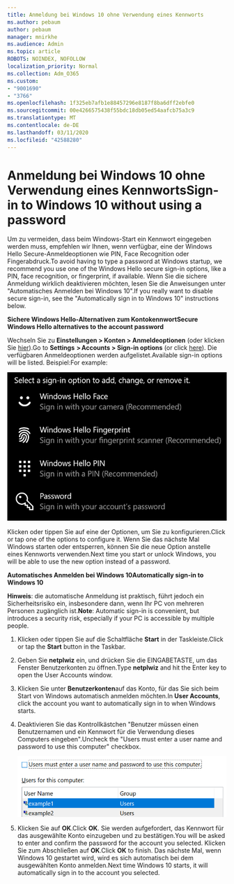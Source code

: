 ```yaml
---
title: Anmeldung bei Windows 10 ohne Verwendung eines Kennworts
ms.author: pebaum
author: pebaum
manager: mnirkhe
ms.audience: Admin
ms.topic: article
ROBOTS: NOINDEX, NOFOLLOW
localization_priority: Normal
ms.collection: Adm_O365
ms.custom:
- "9001690"
- "3766"
ms.openlocfilehash: 1f325eb7afb1e88457296e8187f8ba6dff2ebfe0
ms.sourcegitcommit: 00e4266575438f55bdc18db05ed54aafcb75a3c9
ms.translationtype: MT
ms.contentlocale: de-DE
ms.lasthandoff: 03/11/2020
ms.locfileid: "42588280"
---
```

# <a name="sign-in-to-windows-10-without-using-a-password"></a><span data-ttu-id="8108c-102">Anmeldung bei Windows 10 ohne Verwendung eines Kennworts</span><span class="sxs-lookup"><span data-stu-id="8108c-102">Sign-in to Windows 10 without using a password</span></span>

<span data-ttu-id="8108c-103">Um zu vermeiden, dass beim Windows-Start ein Kennwort eingegeben werden muss, empfehlen wir Ihnen, wenn verfügbar, eine der Windows Hello Secure-Anmeldeoptionen wie PIN, Face Recognition oder Fingerabdruck.</span><span class="sxs-lookup"><span data-stu-id="8108c-103">To avoid having to type a password at Windows startup, we recommend you use one of the Windows Hello secure sign-in options, like a PIN, face recognition, or fingerprint, if available.</span></span> <span data-ttu-id="8108c-104">Wenn Sie die sichere Anmeldung wirklich deaktivieren möchten, lesen Sie die Anweisungen unter "Automatisches Anmelden bei Windows 10".</span><span class="sxs-lookup"><span data-stu-id="8108c-104">If you really want to disable secure sign-in, see the "Automatically sign in to Windows 10" instructions below.</span></span>

<span data-ttu-id="8108c-105">**Sichere Windows Hello-Alternativen zum Kontokennwort**</span><span class="sxs-lookup"><span data-stu-id="8108c-105">**Secure Windows Hello alternatives to the account password**</span></span>

<span data-ttu-id="8108c-106">Wechseln Sie zu **Einstellungen > Konten > Anmeldeoptionen** (oder klicken Sie [hier](ms-settings:signinoptions?activationSource=GetHelp)).</span><span class="sxs-lookup"><span data-stu-id="8108c-106">Go to **Settings  > Accounts > Sign-in options** (or click [here](ms-settings:signinoptions?activationSource=GetHelp)).</span></span> <span data-ttu-id="8108c-107">Die verfügbaren Anmeldeoptionen werden aufgelistet.</span><span class="sxs-lookup"><span data-stu-id="8108c-107">Available sign-in options will be listed.</span></span> <span data-ttu-id="8108c-108">Beispiel:</span><span class="sxs-lookup"><span data-stu-id="8108c-108">For example:</span></span>

![Anmeldeoptionen.](media/sign-in-options.png)

<span data-ttu-id="8108c-110">Klicken oder tippen Sie auf eine der Optionen, um Sie zu konfigurieren.</span><span class="sxs-lookup"><span data-stu-id="8108c-110">Click or tap one of the options to configure it.</span></span> <span data-ttu-id="8108c-111">Wenn Sie das nächste Mal Windows starten oder entsperren, können Sie die neue Option anstelle eines Kennworts verwenden.</span><span class="sxs-lookup"><span data-stu-id="8108c-111">Next time you start or unlock Windows, you will be able to use the new option instead of a password.</span></span> 

<span data-ttu-id="8108c-112">**Automatisches Anmelden bei Windows 10**</span><span class="sxs-lookup"><span data-stu-id="8108c-112">**Automatically sign-in to Windows 10**</span></span>

<span data-ttu-id="8108c-113">**Hinweis**: die automatische Anmeldung ist praktisch, führt jedoch ein Sicherheitsrisiko ein, insbesondere dann, wenn Ihr PC von mehreren Personen zugänglich ist.</span><span class="sxs-lookup"><span data-stu-id="8108c-113">**Note**: Automatic sign-in is convenient, but introduces a security risk, especially if your PC is accessible by multiple people.</span></span> 

1. <span data-ttu-id="8108c-114">Klicken oder tippen Sie auf die Schaltfläche **Start** in der Taskleiste.</span><span class="sxs-lookup"><span data-stu-id="8108c-114">Click or tap the **Start** button in the Taskbar.</span></span>

2. <span data-ttu-id="8108c-115">Geben Sie **netplwiz** ein, und drücken Sie die EINGABETASTE, um das Fenster Benutzerkonten zu öffnen.</span><span class="sxs-lookup"><span data-stu-id="8108c-115">Type **netplwiz** and hit the Enter key to open the User Accounts window.</span></span>

3. <span data-ttu-id="8108c-116">Klicken Sie unter **Benutzerkonten**auf das Konto, für das Sie sich beim Start von Windows automatisch anmelden möchten.</span><span class="sxs-lookup"><span data-stu-id="8108c-116">In **User Accounts**, click the account you want to automatically sign in to when Windows starts.</span></span>

4. <span data-ttu-id="8108c-117">Deaktivieren Sie das Kontrollkästchen "Benutzer müssen einen Benutzernamen und ein Kennwort für die Verwendung dieses Computers eingeben".</span><span class="sxs-lookup"><span data-stu-id="8108c-117">Uncheck the "Users must enter a user name and password to use this computer" checkbox.</span></span>

    ![Benutzer müssen eine Option für Benutzername und Kennwort eingeben.](media/users-must-enter-username.png)

5. <span data-ttu-id="8108c-119">Klicken Sie auf **OK**.</span><span class="sxs-lookup"><span data-stu-id="8108c-119">Click **OK**.</span></span> <span data-ttu-id="8108c-120">Sie werden aufgefordert, das Kennwort für das ausgewählte Konto einzugeben und zu bestätigen.</span><span class="sxs-lookup"><span data-stu-id="8108c-120">You will be asked to enter and confirm the password for the account you selected.</span></span> <span data-ttu-id="8108c-121">Klicken Sie zum Abschließen auf **OK**.</span><span class="sxs-lookup"><span data-stu-id="8108c-121">Click **OK** to finish.</span></span> <span data-ttu-id="8108c-122">Das nächste Mal, wenn Windows 10 gestartet wird, wird es sich automatisch bei dem ausgewählten Konto anmelden.</span><span class="sxs-lookup"><span data-stu-id="8108c-122">Next time Windows 10 starts, it will automatically sign in to the account you selected.</span></span>

